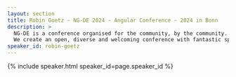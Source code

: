 ```yaml
---
layout: section
title: Robin Goetz - NG-DE 2024 - Angular Conference - 2024 in Bonn
description: >
  NG-DE is a conference organised for the community, by the community.
  We create an open, diverse and welcoming conference with fantastic speakers and a warm and friendly environment. 
speaker_id: robin-goetz
---
```


{% include speaker.html speaker_id=page.speaker_id %}
